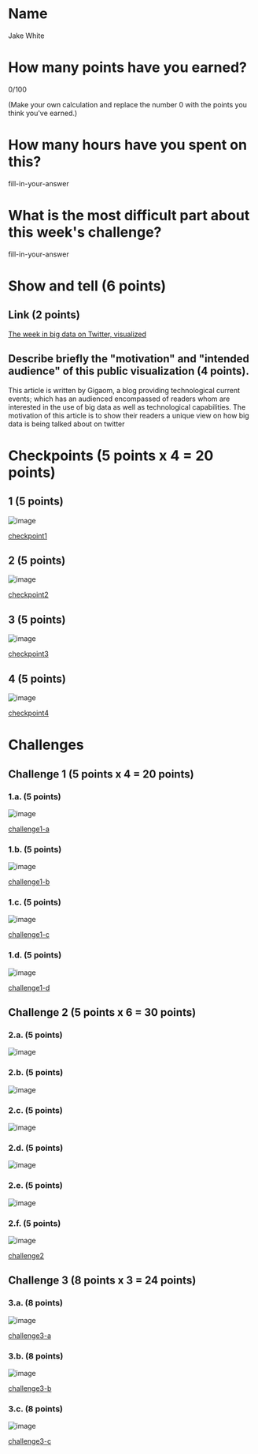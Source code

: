 # Name

Jake White

# How many points have you earned?

0/100

(Make your own calculation and replace the number 0 with the points you think you've earned.)

# How many hours have you spent on this?

fill-in-your-answer

# What is the most difficult part about this week's challenge?

fill-in-your-answer

# Show and tell (6 points)

## Link (2 points)

[The week in big data on Twitter, visualized](https://gigaom.com/2013/07/19/the-week-in-big-data-on-twitter-visualized/)

## Describe briefly the "motivation" and "intended audience" of this public visualization (4 points).

This article is written by Gigaom, a blog providing technological current events; which has an audienced encompassed of readers whom are interested in the use of big data as well as technological capabilities.
The motivation of this article is to show their readers a unique view on how big data is being talked about on twitter

# Checkpoints (5 points x 4 = 20 points)

## 1 (5 points)

![image](http://jsfiddle.net/t2pt7qz8/)

[checkpoint1](checkpoint1.html)

## 2 (5 points)

![image](http://jsfiddle.net/t2pt7qz8/1/)

[checkpoint2](checkpoint2.html)

## 3 (5 points)

![image](image.png?raw=true)

[checkpoint3](checkpoint3.html)

## 4 (5 points)

![image](image.png?raw=true)

[checkpoint4](checkpoint4.html)

# Challenges

## Challenge 1 (5 points x 4 = 20 points)

### 1.a. (5 points)

![image](image.png?raw=true)

[challenge1-a](challenge1-a.html)

### 1.b. (5 points)

![image](image.png?raw=true)

[challenge1-b](checkpoint1-b.html)

### 1.c. (5 points)

![image](image.png?raw=true)

[challenge1-c](checkpoint1-c.html)

### 1.d. (5 points)

![image](image.png?raw=true)

[challenge1-d](checkpoint1-d.html)

## Challenge 2 (5 points x 6 = 30 points)

### 2.a. (5 points)

![image](image.png?raw=true)

### 2.b. (5 points)

![image](image.png?raw=true)

### 2.c. (5 points)

![image](image.png?raw=true)

### 2.d. (5 points)

![image](image.png?raw=true)

### 2.e. (5 points)

![image](image.png?raw=true)

### 2.f. (5 points)

![image](image.png?raw=true)

[challenge2](checkpoint2.html)

## Challenge 3 (8 points x 3 = 24 points)

### 3.a. (8 points)

![image](image.png?raw=true)

[challenge3-a](checkpoint3-a.html)

### 3.b. (8 points)

![image](image.png?raw=true)

[challenge3-b](checkpoint3-b.html)

### 3.c. (8 points)

![image](image.png?raw=true)

[challenge3-c](checkpoint3-c.html)
